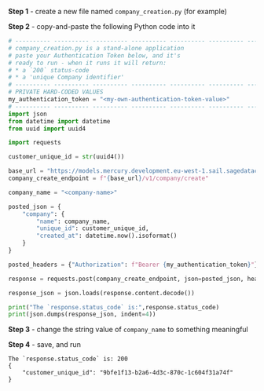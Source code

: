 **Step 1** - create a new file named `company_creation.py` (for example)

**Step 2** - copy-and-paste the following Python code into it

```python:company_creation.py
# ---------- ---------- ---------- ---------- ---------- ---------- ---------- ----------
# company_creation.py is a stand-alone application
# paste your Authentication Token below, and it's
# ready to run - when it runs it will return:
# * a `200` status-code
# * a 'unique Company identifier'
# ---------- ---------- ---------- ---------- ---------- ---------- ---------- ----------
# PRIVATE HARD-CODED VALUES
my_authentication_token = "<my-own-authentication-token-value>"
# ---------- ---------- ---------- ---------- ---------- ---------- ---------- ----------
import json
from datetime import datetime
from uuid import uuid4

import requests

customer_unique_id = str(uuid4())

base_url = "https://models.mercury.development.eu-west-1.sail.sagedatacloud.com/api"
company_create_endpoint = f"{base_url}/v1/company/create"

company_name = "<company-name>"

posted_json = {
    "company": {
        "name": company_name,
        "unique_id": customer_unique_id,
        "created_at": datetime.now().isoformat()
    }
}

posted_headers = {"Authorization": f"Bearer {my_authentication_token}"}

response = requests.post(company_create_endpoint, json=posted_json, headers=posted_headers)

response_json = json.loads(response.content.decode())

print("The `response.status_code` is:",response.status_code)
print(json.dumps(response_json, indent=4))
```

**Step 3** - change the string value of `company_name` to something meaningful

**Step 4** - save, and run

```json:response
The `response.status_code` is: 200
{
    "customer_unique_id": "9bfe1f13-b2a6-4d3c-870c-1c604f31a74f"
}
```
